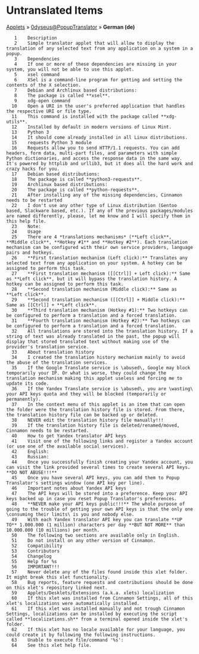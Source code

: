 # Untranslated Items
[Applets](../../../README.md) &#187; [0dyseus@PopupTranslator](../README.md) &#187; **German (de)**

       1	Description
       2	Simple translator applet that will allow to display the translation of any selected text from any application on a system in a popup.
       3	Dependencies
       4	If one or more of these dependencies are missing in your system, you will not be able to use this applet.
       5	xsel command
       6	XSel is a command-line program for getting and setting the contents of the X selection.
       7	Debian and Archlinux based distributions:
       8	The package is called **xsel**.
       9	xdg-open command
      10	Open a URI in the user's preferred application that handles the respective URI or file type.
      11	This command is installed with the package called **xdg-utils**.
      12	Installed by default in modern versions of Linux Mint.
      13	Python 3
      14	It should come already installed in all Linux distributions.
      15	requests Python 3 module
      16	Requests allow you to send HTTP/1.1 requests. You can add headers, form data, multi-part files, and parameters with simple Python dictionaries, and access the response data in the same way. It's powered by httplib and urllib3, but it does all the hard work and crazy hacks for you.
      17	Debian based distributions:
      18	The package is called **python3-requests**.
      19	Archlinux based distributions:
      20	The package is called **python-requests**.
      21	After installing any of the missing dependencies, Cinnamon needs to be restarted
      22	I don't use any other type of Linux distribution (Gentoo based, Slackware based, etc.). If any of the previous packages/modules are named differently, please, let me know and I will specify them in this help file.
      23	Note:
      24	Usage
      25	There are 4 *translations mechanisms* (**Left click**, **Middle click**, **Hotkey #1** and **Hotkey #2**). Each translation mechanism can be configured with their own service providers, language pairs and hotkeys.
      26	**First translation mechanism (Left click):** Translates any selected text from any application on your system. A hotkey can be assigned to perform this task.
      27	**First translation mechanism ([[Ctrl]] + Left click):** Same as **Left click**, but it will bypass the translation history. A hotkey can be assigned to perform this task.
      28	**Second translation mechanism (Middle click):** Same as **Left click**.
      29	**Second translation mechanism ([[Ctrl]] + Middle click):** Same as [[Ctrl]] + **Left click**.
      30	**Third translation mechanism (Hotkey #1):** Two hotkeys can be configured to perform a translation and a forced translation.
      31	**Fourth translation mechanism (Hotkey #2):** Two hotkeys can be configured to perform a translation and a forced translation.
      32	All translations are stored into the translation history. If a string of text was already translated in the past, the popup will display that stored translated text without making use of the provider's translation service.
      33	About translation history
      34	I created the translation history mechanism mainly to avoid the abuse of the translation services.
      35	If the Google Translate service is \abused\, Google may block temporarily your IP. Or what is worse, they could change the translation mechanism making this applet useless and forcing me to update its code.
      36	If the Yandex Translate service is \abused\, you are \wasting\ your API keys quota and they will be blocked (temporarily or permanently).
      37	In the context menu of this applet is an item that can open the folder were the translation history file is stored. From there, the translation history file can be backed up or deleted.
      38	NEVER edit the translation history file manually!!!
      39	If the translation history file is deleted/renamed/moved, Cinnamon needs to be restarted.
      40	How to get Yandex translator API keys
      41	Visit one of the following links and register a Yandex account (or use one of the available social services).
      42	English:
      43	Russian:
      44	Once you successfully finish creating your Yandex account, you can visit the link provided several times to create several API keys. **DO NOT ABUSE!!!**
      45	Once you have several API keys, you can add them to Popup Translator's settings window (one API key per line).
      46	Important notes about Yandex API keys
      47	The API keys will be stored into a preference. Keep your API keys backed up in case you reset Popup Translator's preferences.
      48	**NEVER make your API keys public!!!** The whole purpose of going to the trouble of getting your own API keys is that the only one \consuming their limits\ is you and nobody else.
      49	With each Yandex translator API key you can translate **UP TO** 1.000.000 (1 million) characters per day **BUT NOT MORE** than 10.000.000 (10 millions) per month.
      50	The following two sections are available only in English.
      51	Do not install on any other version of Cinnamon.
      52	Compatibility
      53	Contributors
      54	Changelog
      55	Help for %s
      56	IMPORTANT!!!
      57	Never delete any of the files found inside this xlet folder. It might break this xlet functionality.
      58	Bug reports, feature requests and contributions should be done on this xlet's repository linked next.
      59	Applets/Desklets/Extensions (a.k.a. xlets) localization
      60	If this xlet was installed from Cinnamon Settings, all of this xlet's localizations were automatically installed.
      61	If this xlet was installed manually and not trough Cinnamon Settings, localizations can be installed by executing the script called **localizations.sh** from a terminal opened inside the xlet's folder.
      62	If this xlet has no locale available for your language, you could create it by following the following instructions.
      63	Unable to execute file/command '%s':
      64	See this xlet help file.
